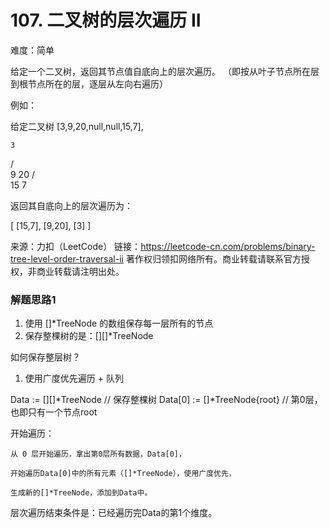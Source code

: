 # 107. 二叉树的层次遍历 II


难度：简单



给定一个二叉树，返回其节点值自底向上的层次遍历。 （即按从叶子节点所在层到根节点所在的层，逐层从左向右遍历）

例如：

给定二叉树 [3,9,20,null,null,15,7],

    3
   / \
  9  20
    /  \
   15   7


返回其自底向上的层次遍历为：

[
  [15,7],
  [9,20],
  [3]
]


来源：力扣（LeetCode）
链接：https://leetcode-cn.com/problems/binary-tree-level-order-traversal-ii
著作权归领扣网络所有。商业转载请联系官方授权，非商业转载请注明出处。


### 解题思路1

1. 使用 []*TreeNode 的数组保存每一层所有的节点
2. 保存整棵树的是：[][]*TreeNode

如何保存整层树？

1. 使用广度优先遍历 + 队列

Data := [][]*TreeNode  // 保存整棵树
Data[0] := []*TreeNode{root}  // 第0层，也即只有一个节点root

开始遍历：

    从 0 层开始遍历，拿出第0层所有数据，Data[0]，

    开始遍历Data[0]中的所有元素（[]*TreeNode），使用广度优先，

    生成新的[]*TreeNode，添加到Data中。

层次遍历结束条件是：已经遍历完Data的第1个维度。
